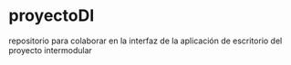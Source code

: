 # proyectoDI
repositorio para colaborar en la interfaz de la aplicación de escritorio del proyecto intermodular
